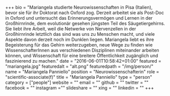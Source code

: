 +++
bio = "Mariangela studierte Neurowissenschaften in Pisa (Italien), bevor sie für ihr Doktorat nach Oxford zog. Derzeit arbeitet sie als Post-Doc in Oxford und untersucht das Erinnerungsvermögen und Lernen in der Großhirnrinde, dem evolutionär gesehen jüngsten Teil des Säugetiergehirns. Sie liebt ihre Arbeit, weil die Netwerke von Nervenzellen in der Großhirnrinde letztlich das sind was uns zu Menschen macht, und viele Aspekte davon derzeit noch im Dunklen liegen. Mariangela liebt es ihre Begeisterung für das Gehirn weiterzugeben, neue Wege zu finden wie WissenschafterInnen aus verschiedenen Disziplinen miteinander arbeiten können, und Wissenschaft für eine breitere Öffentlichkeit zugänglich und faszinierend zu machen."
date = "2016-06-01T10:58:42+01:00"
featured = "mariangela.jpg"
featuredalt = "alt.png"
featuredpath = "/img/person/"
name = "Mariangela Panniello"
position = "Neurowissenschafterin"
role = "scientific-associate(f)"
title = "Mariangela Panniello"
type = "person"
category = ["people"]
website = ""
email = ""
github = ""
twitter = ""
facebook = ""
instagram =""
slideshare = ""
xing = ""
linkedin = ""
+++
